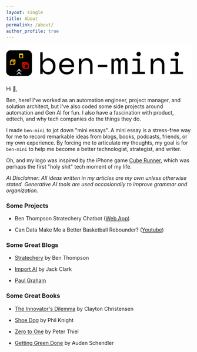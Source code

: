 ```yaml
---
layout: single
title: About
permalink: /about/
author_profile: true
---
```

![ben-mini](./assets/images/ben-mini.svg)

Hi 👋,

Ben, here! I've worked as an automation engineer, project manager, and solution architect, but I've also coded some side projects around automation and Gen AI for fun. I also have a fascination with product, edtech, and why tech companies do the things they do.

I made `ben-mini` to jot down "mini essays". A mini essay is a stress-free way for me to record remarkable ideas from blogs, books, podcasts, friends, or my own experience. By forcing me to articulate my thoughts, my goal is for `ben-mini` to help me become a better technologist, strategist, and writer.

Oh, and my logo was inspired by the iPhone game [Cube Runner](https://www.reddit.com/r/nostalgia/comments/axaqig/everyone_had_cube_runner_on_their_ipod_touch_1st/), which was perhaps the first "holy shit" tech moment of my life.

*AI Disclaimer: All ideas written in my articles are my own unless otherwise stated. Generative AI tools are used occasionally to improve grammar and organization.*

### Some Projects

- Ben Thompson Stratechery Chatbot ([Web App](https://unofficial-stratechery-chatbot.streamlit.app/))

- Can Data Make Me a Better Basketball Rebounder? ([Youtube](https://www.youtube.com/watch?v=fsCXGvJFfHI))

### Some Great Blogs

- [Stratechery](https://stratechery.com/) by Ben Thompson

- [Import AI](https://importai.substack.com/) by Jack Clark

- [Paul Graham](https://www.paulgraham.com/)

### Some Great Books

- [The Innovator's Dilemma](https://www.goodreads.com/book/show/2615.The_Innovator_s_Dilemma) by Clayton Christensen

- [Shoe Dog](https://www.goodreads.com/book/show/27220736-shoe-dog) by Phil Knight

- [Zero to One](https://www.goodreads.com/book/show/18050143-zero-to-one) by Peter Thiel

- [Getting Green Done](https://www.goodreads.com/book/show/6193094-getting-green-done) by Auden Schendler
